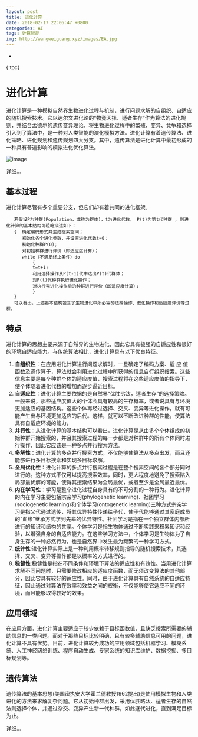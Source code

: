 ```yaml
---
layout: post
title: 进化计算
date: 2018-02-17 22:06:47 +0800
categories: AI
tags: 计算智能 
img: http://wangweiguang.xyz/images/EA.jpg
---
```




* 
{:toc}
# 进化计算

进化计算是一种模拟自然界生物进化过程与机制，进行问题求解的自组织、自适应的随机搜索技术。它以达尔文进化论的“物竟天择、适者生存”作为算法的进化规则，并结合孟德尔的遗传变异理论，将生物进化过程中的繁殖、变异、竞争和选择引入到了算法中，是一种对人类智能的演化模拟方法。进化计算有着遗传算法、进化策略、进化规划和遗传规划四大分支。其中，遗传算法是进化计算中最初形成的一种具有普遍影响的模拟进化优化算法。

![image](http://wangweiguang.xyz/images/EA.jpg)

详细...

## 基本过程
进化计算尽管有多个重要分支，但它们却有着共同的进化框架。
```
   若假设P为种群(Population，或称为群体)，t为进化代数， P(t)为第t代种群 , 则进化计算的基本结构可粗略描述如下：
   {  确定编码形式并生成搜索空间；
      初始化各个进化参数，并设置进化代数t=0；
      初始化种群P(0);
      对初始种群进行评价（即适应度计算）；
      while（不满足终止条件）do
          {
          t=t+1;
          利用选择操作从P(t-1)代中选出P(t)代群体；
          对P(t)代种群执行进化操作；
          对执行完进化操作后的种群进行评价（即适应度计算）；
          }
   }
   可以看出，上述基本结构包含了生物进化中所必需的选择操作、进化操作和适应度评价等过程。
```
## 特点
进化计算的思想主要来源于自然界的生物进化，因此它具有极强的自适应性和很好的环境自适应能力。与传统算法相比，进化计算具有以下优良特征。
1. **自组织性**：在应用进化计算进行问题求解时，一旦确定了编码方案、适 应 值函数及遗传算子，算法就会利用进化过程中所获得的信息自行组织搜索。这些信息主要是每个种群个体的适应度值，搜索过程将在这些适应度值的指导下，使个体随着进化代数的增加而逐步逼近目标。
2. **自适应性**：进化计算主要依据的是自然界“优胜劣汰，适者生存”的选择策略。一般来说，那些适应度值大的个体会具有较高的生存概率，或者说具有与环境更加适应的基因结构。这些个体再经过选择、交叉、变异等进化操作，就有可能产生出与环境更加适应的后代。这样，就可以不断改进种群的性能，使算法具有自适应环境的能力。
3. **并行性**：从进化计算的基本结构可以看出，进化计算是从由多个个体组成的初始种群开始搜索的，并且其搜索过程的每一步都是对种群中的所有个体同时进行操作，因此它应该是一种多点并行搜索方法。
4. **多解性**：进化计算的多点并行搜索方式，不仅能够使算法从多点出发，而且还能够进行多目标搜索和实现多目标求解。
5. **全局优化性**：进化计算的多点并行搜索过程是在整个搜索空间的各个部分同时进行的。这种方式不仅可以提高搜索效率，同时，更大程度地避免了搜索陷入局部最优解的可能，使得其搜索结果为全局最优，或者至少是全局最近最优。
6. **内在学习性**：学习是整个进化过程自身具有的不可分割的一种行为。进化计算的内在学习主要包括宗亲学习(phylogenetic learning)、社团学习(sociogenetic learning)和个体学习(ontogenetic learning)三种方式宗亲学习是指父代通过遗传，将其优异特性传递给子代，使子代能够通过其家庭成员的“血缘”继承方式学到先辈的优异特性。社团学习是指在一个独立群体内部所进行的知识和结构的共享。个体学习是指生物体通过不断实践来积累知识和经验，以增强自身的自适应能力。在这些学习方法中，个体学习是生物体为了自身生存的一种必然行为，也是自然界中发生最为频繁的一种学习方式。
7. **统计性**:进化计算实际上是一种利用概率转移规则指导的随机搜索技术，其选择、交叉、变异等操作都是以概率的方式进行的。
8. **稳健性**:稳健性是指在不同条件和环境下算法的适应性和有效性。当用进化计算求解不同问题时，只需要修改相应的适应度函数，而无须改变算法的其他部分，因此它具有较好的适应性。同时，由于进化计算具有自然系统的自适应特征，因此通过对算法在效率和效益之间的权衡，不仅能够使它适应不同的环境，而且能够取得较好的效果。

## 应用领域 
在应用方面，进化计算主要适应于较少依赖于目标函数值，且缺乏搜索所需要的辅助信息的一类问题。而对于那些目标比较明确，且有较多辅助信息可用的问题，进化计算不具有优势。目前，进化计算较为成功的应用领域包括机器学习、模糊系统、人工神经网络训练、程序自动生成、专家系统的知识库维护、数据挖掘、多目标规划等。

## 遗传算法
遗传算法的基本思想(美国密执安大学霍兰德教授1962提出)是使用模拟生物和人类进化的方法来求解复杂问题。它从初始种群出发，采用优胜略汰、适者生存的自然法则选择个体，并通过杂交、变异产生新一代种群，如此逐代进化，直到满足目标为止。

详细...